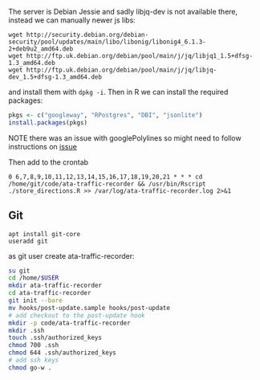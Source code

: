 The server is Debian Jessie and sadly libjq-dev is not available there, instead we can manually newer js libs:

```
wget http://security.debian.org/debian-security/pool/updates/main/libo/libonig/libonig4_6.1.3-2+deb9u2_amd64.deb
wget http://ftp.uk.debian.org/debian/pool/main/j/jq/libjq1_1.5+dfsg-1.3_amd64.deb
wget http://ftp.uk.debian.org/debian/pool/main/j/jq/libjq-dev_1.5+dfsg-1.3_amd64.deb
```

and install them with `dpkg -i`.
Then in R we can install the required packages:
```r
pkgs <- c("googleway", "RPostgres", "DBI", "jsonlite")
install.packages(pkgs)
```
NOTE there was an issue with googlePolylines so might need to follow instructions on [issue](https://github.com/SymbolixAU/googlePolylines/issues/50)

Then add to the crontab

```
0 6,7,8,9,10,11,12,13,14,15,16,17,18,19,20,21 * * * cd  /home/git/code/ata-traffic-recorder && /usr/bin/Rscript ./store_directions.R >> /var/log/ata-traffic-recorder.log 2>&1
```

## Git

```
apt install git-core
useradd git
```

as git user create ata-traffic-recorder:
```bash
su git
cd /home/$USER
mkdir ata-traffic-recorder
cd ata-traffic-recorder
git init --bare
mv hooks/post-update.sample hooks/post-update
# add checkout to the post-update hook
mkdir -p code/ata-traffic-recorder
mkdir .ssh
touch .ssh/authorized_keys
chmod 700 .ssh
chmod 644 .ssh/authorized_keys
# add ssh keys
chmod go-w .
```

